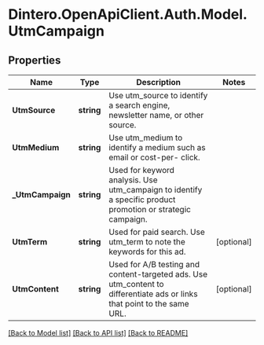 # Dintero.OpenApiClient.Auth.Model.UtmCampaign

## Properties

Name | Type | Description | Notes
------------ | ------------- | ------------- | -------------
**UtmSource** | **string** | Use utm_source to identify a search engine, newsletter name, or other source.  | 
**UtmMedium** | **string** | Use utm_medium to identify a medium such as email or cost-per- click.  | 
**_UtmCampaign** | **string** | Used for keyword analysis. Use utm_campaign to identify a specific product promotion or strategic campaign.  | 
**UtmTerm** | **string** | Used for paid search. Use utm_term to note the keywords for this ad.  | [optional] 
**UtmContent** | **string** | Used for A/B testing and content-targeted ads. Use utm_content to differentiate ads or links that point to the same URL.  | [optional] 

[[Back to Model list]](../README.md#documentation-for-models) [[Back to API list]](../README.md#documentation-for-api-endpoints) [[Back to README]](../README.md)

